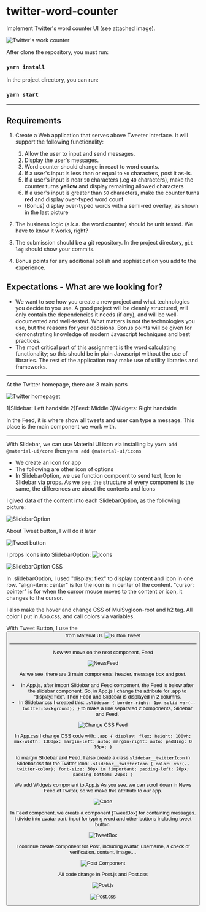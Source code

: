 # twitter-word-counter
Implement Twitter's word counter UI (see attached image).

![Twitter's work counter](https://gist.githubusercontent.com/huygn/ceda027d1f679ba2a99a2630815e5ff7/raw/d860a2917372c8f155e9a2c20161d9076e4b8340/image.jpg)

After clone the repository, you must run:

### `yarn install` 

In the project directory, you can run:

### `yarn start`

_______________________________________
## Requirements

1. Create a Web application that serves above Tweeter interface. It will support the following functionality:

    1. Allow the user to input and send messages.
    1. Display the user's messages.
    1. Word counter should change in react to word counts.
    1. If a user's input is less than or equal to `50` characters, post it as-is.
    1. If a user's input is near `50` characters (.eg `40` characters), make the counter turns **yellow** and display remaining allowed characters
    1. If a user's input is greater than `50` characters, make the counter turns **red** and display over-typed word count
      - (Bonus) display over-typed words with a semi-red overlay, as shown in the last picture

2. The business logic (a.k.a. the word counter) should be unit tested. We have to know it works, right?
3. The submission should be a git repository. In the project directory, `git log` should show your commits.
4. Bonus points for any additional polish and sophistication you add to the experience.

## Expectations - What are we looking for?

- We want to see how you create a new project and what technologies you decide to you use. A good project will be cleanly structured, will only contain the dependencies it needs (if any), and will be well-documented and well-tested. What matters is not the technologies you use, but the reasons for your decisions. Bonus points will be given for demonstrating knowledge of modern Javascript techniques and best practices.
- The most critical part of this assignment is the word calculating functionality; so this should be in plain Javascript without the use of libraries. The rest of the application may make use of utility libraries and frameworks.
_______________________________________

At the Twitter homepage, there are 3 main parts

![Twitter homepaget](https://lh3.googleusercontent.com/M4crdSr9etduf6S-T2Dm-lRuJmY1wzVzT9PxTnPGsotnw_GweKBzrohmGfZbhtN0v9lVOjMGQ1U7V8N-_bfu2L-qRBqJ2ujKxyWsZHTH6EYxM2sYipghIIno84T3xTFAjhk2keuJqenlIj3ij73_CGJKWnRvcdY-WUlo5ck7SkjQCUSyBiBFaRsERTzA6_nSkbXWLOOc2k3HRYwHOQ5vf5lWilkb8Wi46esExotvKSb7noEXdxC7N3-75hbgwB6bZZUPvXTaFd2B2pIs3zqM8XtoOfYcqqHuro3ich1wY5BKpQLIwtq2VjdimgkUW5J_vgm8JufeI2M9x7JZvqw6voxH5IVZ_COnfaBuhXQCoMah_TjoaNvtKvgl6aEZ_ax0GkIaAHXJVBLR4MzsOigE1I_BSX9lsWz8UcMkgDMK1ddelYcEkzgVaNvrOHvOGPSx58-J_MffvvYJnALQyUntP3vF9WD6OdMkkk5C06WdvRx6bOFfG4rW1iayZmXa254_DovolVUkVV_4JClA4OxX0nFEVlVScxeWwpjIoKtqFMlGY0bx0zfrkXhzriMXCCqWfxNa_lOIQRvAd1MDRVz3V-Is-s4TKmBOX7KobvWc-Lb5CdAEt6xh4UYlVs_fycKRCcFoqatQelQ__aEONpFeTmeHTXMvz3d244OVs9SQHycqqXqeiSfTvH3VBsPIK23TWACmfJlcQ7OFhD5whth7_5o=w1688-h949-no?authuser=0)

1)Slidebar: Left handside
2)Feed: Middle
3)Widgets: Right handside

In the Feed, it is where show all tweets and user can type a message. This place is the main component we work with.

_______________________________________
With Slidebar, we can use Material UI icon via installing by `yarn add @material-ui/core` then `yarn add @material-ui/icons`
- We create an Icon for app
- The following are other icon of options 
- In SlidebarOption, we use function compoent to send text, Icon to Slidebar via props. As we see, the structure of every component is the same, the differences are about the contents and Icons

I gived data of the content into each SlidebarOption, as the following picture:

 ![SlidebarOption](https://lh3.googleusercontent.com/czvOFBRCIezFvzZnk7lw1CGPYky13h__ajdaJcB1VVqxfk8lssxDpWDDYuq4wINtYPASgy4_crOqwQNz7iftHftf19F1ih-h5uXo1NYvzpTJ4ns-gEY3RFt8K8lwJ2nxF7u7DoS52OTPveU1aBDo4grSt7WvgZPng3WpuoX0DEYd2kl08MpqVK5Cj7Dw9G2b_6rhyD01apf-Qpk3c1vDge7HJcwM2M2E85WBzLD5ABaN3jCl8YscBCp144DE085re5F2mvuk6hk9B3fhTkTvpOcmFwpEm3Y8FG8QNGZhtu34NS0kIYqDHk-_LCtTExAFa0itSGs7UtYpWYAopTZ8qrv_Lqut69nizyWmK7lWpoptfq99ppmGEBd60jfWm_hvZi8B1HwhxBT6lXZ_R_aF6dbT0i4BnCm4I_hUM5CvVjUY6ba-1u9ZcDW-lokEphU_qyCh1BXl48vc88ml4wytPSoid-CHVpCtZPE6dEZLxZax3TWqNNUaKlb3QMNhT5-kt4Tqj6Sy8Goyn9Ob8qVJQqX1parXI3JWXVjARqPob92UOpAq5HgPL0klEDiEDkS4AWBtxd7CRUTs_HP6axz5SVjNjX_Slf5sflTlpMO8gtxTcgTVh_htyZf4qK1oB5T24A-Gg8S1ofkx4aAwFwp-_zvIL03w3WKlxYZyl33Rro8npAkjuABMpUX7FbkpZlauJ5RXwYMhbCdjwc04fJm__2U=w1688-h949-no?authuser=0)

 About Tweet button, I will do it later

 ![Tweet button](https://lh3.googleusercontent.com/y8w8lWFfUVdnV3aU6XlLnHvadmkODgl5rdSpS_pk1qPnrSN9GV3bNsEcl4EtRUY_14-IVCCktyuJ8Afj-cGhjQl5hMoMXa-RivghP3DUH910S2ZSIYPKjpb1o_K-sDUIf430R82IkF3LXou1ZpIPJ7KPJoJChNLutkmEZR8EXk3XLXMKODbEB60vFsenv_HK2PkWH8FjeY9w17d5BeHibM_Z3PrVLPsrSMW0gRE7e4vH5FbH45WCFTbBU-fodAUwd3Jn_1r4SwtHgBbgfUN7orfiJE_Ul-4mcTmuF7_iUJc-tRxfAlGeYf89r2w8Tx62R4I3pQxOFSVAN0VeIzBUqcmJze4EvWemvw0bl9z-j4FD4iPts_JFFiYh1DsCuA2LiHva-pW2_BnRm8QpISFqdSYmkMpP8jf-yScgRMZWvNHIUU3_5EjZWiqEzapzYY3dDuslcCzLAsDuYJRF5ptbMWlA9H6XBPiAH335H87sbwqNGznJiRpfNQvtSACTLukDVRaYBxbc4F1tz2NLULDd7mZ0DK1ZVPURcj26YqqcW0cZCF1I3sJZV1loPFYhn64e6pt5_2AGvc8fc2JSKIn8H39iMZGZlIqPbvNSdkLT4LwgVEMl1kRPGAhT3YCpfpoRt1tmsn9ywBuFA3PF9_jIz81hsljhyAAYf5Vi9oDL5TRjWMdQglYEwwFs6x9o5tW9tSASsw8J9hGtj39N9e8E3dI=w1688-h949-no?authuser=0)

 I props Icons into SlidebarOption:
  ![Icons](https://lh3.googleusercontent.com/zN5RsnzBiFa7iHeKCLuqcGuZu4D9_hppZrjldQuYEd0BDwsST18JsI7gKpeaMrWvX9ujSlnnTkTVezYK6EKx0TPxcHA611cZ6Q0KpyKt-jqXZfDLDV3D6OR4n92-TIjXCjsCJGBoytDJhhuvVmukmMpy3x1EGwq2zT24mSYhoxMZienxgALMlVQqCUS-7CZIGI5-ZWKFgY2EvqHCJlcpEppjH7JpiVnzOfQeIDEziSDqs7gTtj5FTZIkfMKhnLBcwY9_YU6-hZPS_01thbxsK9qRCjiev1FSr2em3qve-Y9ieGs1UKF87CppybPn5ecbauP-YOBAmL6wF8FlKoFfJLUfnaOeNH2vrwWF-DH4oZBk-XuK7Kh_cU7QHvH-Rrr4-AIdNwzBYVN6BPXDVMsXGh8VLeD2VSC06485hGrUUMlS0np-cFq9zH1akG5tzmlQgpnQa0a2AKyj4FpU0BaGXeBbKO911KsIw_cncLsf4tkry5YSu7oR5YsznqmK95e8Dl9G29mLDBuHtpaD3nSI90uwMC2bjUgLWqPNquM1QQydGgbFI2jp3u6G_DrD8rcayusOu615C11Z31PO8HmjRQ121DWWNSbgIhRCVNPN81gEufZQD4pNO8fCvru79SBA9GRoAa19Gov7ZWwFDNp8wNc2wZu5bzBA3JjBK5BqK6s4LZwdAfDCnrSX9xGsooZEGYooe7u8tNBaNy3ZFJ1RuFY=w1688-h949-no?authuser=0)

  ![SlidebarOption CSS](https://lh3.googleusercontent.com/zGSprX7Ttfms66DiyfLKWnpLMVX2QSDwp77Xdr9bHbpM1liOa8xZG8yInlxTSrkM-iQhoQBfmxKu1tCJCUcTHhwOn4RLNb2DAHrn5_bzTOJfBitwlmJs_HdNshmUfGSvQg8R-VOTNkUfnYYblQL4PjPaNo_QHEmiRqdoxacoKZwBB4UpGIS1paYeykuBgC4wn17nXzt8SgFNHG7FMBF9OzKTkywuoHytB7rCcetmDfDiRKN5rWcisW3sXHgcG6MQKL5xBnMJqlUylfO-aHjABOLp8clM44bBGDwOK3zLh2N4ZjYLrB-LgUehczzFObmSEv1xk0ValQIoIvOjKaBTZd5pwrjMKfuZ6ma9hn2evJxfK4zl2GWllgVVKmF387B_XnspdebxLH-1W8Kyw-9lbiIScT-sb_4B30552rlZTEvSczw0_ulqUblkrAuLbwX1Sj2N4PBeSTQqJ2dD_VbBOndW4YcQPIeZ2obWZKGoBXqFCb4P_DNp4nCm8n7kZ_gKSni1bZl-a38t8h2qcR-f1hSar9FjRPln2ooom7HNWKQVRdwx_rK16BvXyFp0UqvvHjhxT7w7vGonvKbxWOPv7uX3gQ-z8wIRPfS2PwkEPWRJtHpnvzJtq_aTvjR-NZsY80iOIEyNSfdUOvesKMfuAZwvTP5pGxBsoF6rLS_OaAepapQo46ofXTP3is6G-YtwS8esh_vqcyJfS9mHIQY1xvc=w1688-h949-no?authuser=0)

  In .slidebarOption, I used "display: flex" to display content and icon in one row. "align-item: center" is for the icon is in center of the content. "cursor: pointer" is for when the cursor mouse moves to the content or icon, it changes to the cursor.

  I also make the hover and change CSS of MuiSvgIcon-root and h2 tag. All color I put in App.css, and call colors via variables.

  With Tweet Button, I use the <Button> from Material UI. 
  ![Button Tweet](https://lh3.googleusercontent.com/5pQvix_nMY3QCDfJbRGyYZ8vCcbUrDaQi1lIcbh6b2kuu0VJek9sFnSeiVGEu0gIWCgpN7HMSgFGwPcyaAxlJ3sZZJTAgEwxzB5jNdRx84iH7Wd8DN1HEpcps-g3-kKmw69HzB27q71Kx9FRbE5fvw8_-IUrIc2EkgGETwkpRehEreuXnbPuu3Y_vwJMUbzl7YPrv6YBtfZJG6ctrS8yX-3L4IBo1HsHnlV_87nmrrfi_KP8NJA6S4GD-H6nsIGDJs3Ope_GxDssmpSL_gqwLl-uAzRQZG7WEh8QmPDRyxbAJBYyNGHdPf7cXmBg9Pk7_e_XjUvEuivfmIgLN2rsOvyBVfTkPnLMUxTC08EVAiMzocYmkx_C9QEnW7CE85LYy2B4nj_TbthfQgXhJQm4WsvpMYa0852xH8lzLTO9CTf3pD1bjIBoQr17eTp93qRaAbnya0O9D28NFxGd6619iLC9qQfXOLyIq79tJ46kAeB48a2aLjZGXE8K3EPV9HK7pYimWGm-WcZUfW9hHfAG_DjAjfQPjPhEYQcGfFfozIDjFDDrjjkSzU6_0O_PE2Y1owrf55xL88Eup59YqQGRuH4aL3zNm9v9Qc4LtGG-LckfJqv37QXHsBH01OJsUQg-xqwEVWytewp43sbnEqK-O9zkhqU3Z2n1YYcA0i9sCckMXf1uhcGHH7_pDMw19AayIgV-X4R9kIIGF22EeB2yuw8=w890-h501-no?authuser=0)

_______________________________________
Now we move on the next component, Feed

![NewsFeed](https://lh3.googleusercontent.com/tFa_2pv6pm-rm4LATC1WVXCfMZquUBK7jXsIGRLZLPwQtIdPmuyVtm23GUEnBlQYfTqkqJ6Oo9nTr8l7cP-uImgAmpkpq8vXt1RoNPwUrh4QAOEObDUCjAHAHW2nQvakP_h9Nptxw2oMkWiimXvlVmeLj_KbVo_VOnlJ1BiQZ_gRwGCWeIEvjIwk_T4peCHRhmNUHBa37NM90UYfax9RUQ1fXAN_EFldbnwviQecF9xqOzJKpJ24jvtkv2OehjSTaPWtVKujLpXGBOca3MaLpVrCZEGADKia3tSmvbb9v57yd8coUSdKU-jCIdOy4t1LMKUXejQu3bJVIc4JkdllDpiZRA1s1XeoIqgkDwHsxvTfhqnTgZ4aYdKNtgz_unia0Ufn7baOWGEaz6nL1mXE4ujbv68XFhkdK6OryGFvlw3vcI-Kisa-19hPa1G6NKxLfnteU8DXI51viCqr30KdGa9b2gy5esPeenoN-AOSQkhQ2Ppy5DjQ6jZvJj_t0VtR6KVXz2kj5DU7dmVEsHLegp6l0p9atJFZAw4KbZM00qKfKkbeV1vJ3upCUroB9VxRA6zRDrFPGNu_EA8G5HsV60XEKpQqaGRhYFcbnyjLrDILKaflLT9MPxFSJEUkNP9P99xjw5Pe8MdWWF7xhHSzoBRHuU5OS_FbRBU4ZAgFAs8x800CrGgnOdyl0L8oPpAa3MWGct9UnYFGVFas9o1gp0I=w890-h501-no?authuser=0)

As we see, there are 3 main components: header, message box and post.

- In App.js, after import Slidebar and Feed component, the Feed is below after the slidebar component. So, in App.js I change the attribute for .app to "display: flex". Then Feed and Slidebar is displayed in 2 columns. 
- In Slidebar.css I created this:
`
.slidebar {
    border-right: 1px solid var(--twitter-background);
}
`
to make a line separated 2 components, Slidebar and Feed.

![Change CSS Feed](https://lh3.googleusercontent.com/vVIDFIw8gX45Bgr_MPN0RCvjWyhIFU0b_iRBTeJ7Xb-MvUw304Db7chGuM2EXgFsnvoETvEOCn5VoeJAbYubWBH8x48gS4WYIric2Srm8Wuc6VEt0wAiCYO-fwZN1-led-S4R4v04K2IimdY1Ud2lUW6npGNopwp4d-wQLA8Ytdutgd8QEB7-S2vMw-E-zWUQOguWOybFQr7T_SWzIpiboezSlSh10PUFtQ_2gnWPj8Po7UhOBLl_TmyBszCXw1rAnBdLWsIa6ZubhfOzwyn-YYa_w0MEwM9Sv7qxcI3ueqTHvSURO7TRPero1Y_g_cC6YIYlnl6O1mNIZHDRSmATaiAATnV_gXVzHpgc3Oe6SXOfv2nkMrhQKxN32g38YA3p55tbXXCuLoL5GlyVCLUAC5hOnmhM_SpDke1O9ZG0Rm_qW5DQJgIgDukuuVrclLTWbP4rExdtoVfWSETruLH2HAL0iMv_iiX6UL4NmkaSnbKXsOg2LD0in_FA50rTYj83yr_PmlGcWPJsv08-y2t8PP7y637CJrheS6mMOJRu1OYiINXRN1i8JeqW2mDLdXZ5UXH6gHk17WjRp7IhaELqUAbjZQHxrBZu_fEM2cQFv6TPnBvAEuCuzWOknxokXT4ORJv3olZ1ctFdr7lm-4anS1swAeuQD56FCIf5ZuJvVMHgA8QZFJ4H1_8-CRlaXzlpDs0DpnbwRdQgfHb2zBCyb4=w890-h501-no?authuser=0)

In App.css I change CSS code with:
`.app {
    display: flex;
    height: 100vh;
    max-width: 1300px;
    margin-left: auto;
    margin-right: auto;
    padding: 0 10px;
}`

to margin Slidebar and Feed. I also create a class `slidebar__twitterIcon` in Slidebar.css for the Twitter Icon:
`.slidebar__twitterIcon {
    color: var(--twitter-color);
    font-size: 30px im !important;
    padding-left: 20px;
    padding-bottom: 20px;
}`

We add Widgets component to App.js
As you see, we can scroll down in News Feed of Twitter, so we make this attribute to our app.

![Code](https://lh3.googleusercontent.com/RLz8juLyqK6GgWBL4mw3F1RQa9aeT_GGgsnwDx19-UVcKd3M6zlCfS-rnYj3D4fsC6OZ4hq9u88faQXJqZ3_myUkVcXYaeuLfuPaGloMCkVKvpKtH88b6CpixQrGR6C9Hnw1gw9Pj6dz8vtcsrWj0IzjT8dhyU0_tiXBb0ZRi_zHkM-YvqrG2XMGI8VDThVi5Jom6VIyP8MECoIZM2m4d0HaR61c7n6UlprVIZZrKni7dxwxJo8S0rtKJ9rCtVyW9qA2VhfqQpgQAQqznIkfBhG2wdfE8Hji-gioqRuZybxGoWK-TyEUzlNXRmRQJAK0fiR12xmotQ_Td7YsV8nbLcSZ1DfMY7XnRhtekrOes6qr13QzwCk3MZVbRPeWxZCKyia9I61opJLtXPupfnYDr_1VfRrDn9RyNVd0hKrA5IQE4HA7TXj4CEQfc4IcEyAHGIbeWiLG2maOPDl1NgtIz3e9aXrY7LwYZAdZMddXu1O1ui53pQpU4I-cyQ2xJmWY5byrKxGANVxrRa3ug0DzWJrip-8Y5lNcgKGaQ_PQpCeW7xv87MECqjpKzzrmBd8i2mk3e1V3fzvcFjl0crTYBIw-SidcNOn2pq4AB5m5lkIeW4BC1ajcku7J82A_bMS9Obf9hkfT41BcBkyXNck5CcvEJK_aBHCuOsi2NqMYqVgdjEc1P5zzujRoBpyJ1xToiZSBajKD3tRP7J1iRo0q2R8=w907-h511-no?authuser=0)

In Feed component, we create a component (TweetBox) for containing messages. I divide into avatar part, input for typing word and other buttons including tweet button.

![TweetBox](https://lh3.googleusercontent.com/yDJmPQSCVPMSLlvrnAj443DLKDYV-ZS7d-l4q0pLbBMvS94sv0909boNlnxAV1qLq9s4tGjnZpY0djZKGPSccWJa-VaM7Y4x_LHlf-2wVAKbfDnDsieAasF_bNjWhByF2vT9vPyHNPKK6cqWoSm2loh9HCQS5XKkNGcPDq-kPioFUYxp7PmxmwtaCT7OVn6DKxKQTO9lnbCi9T8NNKSyslJdtIn07rjTotfiXi1t_a51wJ3ed5XrqpUXGA4qFVpQ1hRJtuFfw8MDiFdbgeJ1CJZYd53OOcwBSGFoGlWHOY7VOeTTV38c2wEHn0BP0-IPqR2gLbeNqtZOvqKB2gQmpfoBzrTMFkj-iirxBp5mQNqJ21VlkCUx6SvXVT1pPoAoE12PEPYbhWsO12Ihq7zDjAMtoewGm51KMRPEzBsCkv0ZUMqFCHwHA1ZKxNS6Il723TbgIFKEmaFXLYDTxfIuaDGHFyZlVF4mFswzjKdks5XaVX1HCpE-i7A0_vGw6RMSKpYpnashqI5gdp5scGS1jDXVEKZ3ce-oRJyq5Mf74uf69Wu_6HXPUrwo5xtZPCQmqGeYIpPI_EeGr8i7VZBkxWNlqSbucYukHbQDzWDaL21eXfkM0i4JcTJI9_qbGBz6KjqEMWuJj2Zgh310k3ZsSjDAN-AFSaLHq27wmn6_ngE-3pxDpeKhwKxw8DGoAjyHszvPno5wC8OVvOfH_Rsf2Iw=w907-h511-no?authuser=0)

I continue create component for Post, including avatar, username, a check of verification, content, image,...

![Post Component](https://lh3.googleusercontent.com/xRDCrZ33bXDrNJzT7BM7UOiHPU06TCWoDi4RfvqYQfZ0nN5FUnFDIKCBFXdSZEuFbWjTLRT73Jz7ocKp0hh9BxoeM0AvAybZGFEUhUf6nhDNh5RlwlXZvPtGNsi83XYEb2Dt8vo-irUYZMkbz73Y3fNBPInNMW5IpTUF4_N8ChnVqFEYx5bsTvf7sTRcc41Pbt2ndP7umYwd7hZ2pBrdJnWcuBL3K3ae1rEhS5N58FlBjWBUgmMTDNt_sAox_aB_Hj0bsOjwGa4Yvrbfv6aeFam_wX2ReRAF5XZ_v5e0AIN79357_i1xY6Al7LyuVYTNJbudWrXi7zXISS1bUdXQZjgeWWlsHNjr8ySPhYahJIWgFaOUoIac6XblJMcaJAYL2ZUMnan_j_pFoAXUopKX0csxVWQUt94Vl7BE-QfvKlqnIWmN2H3y55RhRQIPGEwgpDeM_mWISlEoBa_bNTc5bukXE_Xk-TFT5Bwz4SiqaYox7mhQaomVeWOhcRTqlLP10AAGqkAx63aijlfUbZ_nvHLpNpwxr-x9gSN76Z5O1cGOjVfc4bs3P-PxTeesGoUqaGa_XGEVsCXaSeD__EDwoyEozHugHYwPCVZ1v2gwoCZIkppPUXlGmOL09nqdo7f23Jc6mH75S7Nq-Tbdu08kKyvqta-wy8APbZApH_UTefd-ecW4rw7aex8mclSxsH9uYb5b1_BtPCeEvFVEerreMsI=w1688-h949-no?authuser=0)

All code change in Post.js and Post.css

![Post.js](https://lh3.googleusercontent.com/xziZcnR5h087XyA8szac4-Y3xlfFSeKMFJ0SpSfYLX4T9jxolfuLWGguX0V67qFHuTYMQ1pWGrb5lah4NR-d6OCcyNNBlfbXRmIe4YTzzI_RVLnDcsNF1mVIpjFXqvsenpw1rdHBJd-d0kwckJEjW33jGrpHiaeQ0Zq_4LSYNjRNFGhgfWmHm4lh4Ky458I8QZ2V335juNur0x9Xq35aUy_LS4sXlKnpGskHQ-Bvv-UVHRjNVSQ9y8LcmIlYbtcuHuCyjSHbvp9S3EalEilXUDVnN9lFR71kBiEi1rncyKPzOvoFq2vxistNNbvU15y3lH1gz2cFzH191UmndwwQJa3OstPnbEti6wHW3qxs-8PBgnogc8pzmi-ubf_e_4OmMjBkAj8nw2JhMGE7i6mz6KCM2cPH-NSmS7kiD2hkJvjbVz8NSU_KRuHD0jbLUSOq1jkKHtb-84fyF-Yxqz9otsMOk63dphS9MvJPMXgLr2ghNo5dMaoFBuQ8xLfZhUX958rWs-v-hKc0saJPGWh_jpQVIo6eU2KPObDmpAicjjwX9Ed8xeCOL34PRPIeG-6EU4DtD3lMkOGsZCdQmZ_VxCIucvI_uFvnKu8437_blvc9dhlvgNIgkywWFNLP5Uxu6OZYUFVQ5aNXiJWN5RdX3uncE8MjU2CbSBNXzsstgqWBVMiw3dXUGSqkOY2w9zDisNrp9YaE8Yz3dkXy8KFVcOg=w1688-h949-no?authuser=0)

![Post.css](https://lh3.googleusercontent.com/3TB80W05Md3E4u-KQsueXbv_jRfYL5KMmpSeiWi0TkwRY3wJluWege1TF7sZvVLRV4WkB2unYcD83gBV793fsT2QIEbaubLXHcVB0HzV4eZefL0OyeZJi9s0SXMIL9HsPIUSPCKbOdmw7-TBNcIOGqPwt-3iRT3fr9OsywjqtmLm3oJrr37bum1CnFpZjPhiJtZ1O6ZUA_tAzI_ClZUK6bZGv5sBn-6dgm_8bjJs3VqaZjSY-Mh9nmZzn2zqLS4OOhzzglbtkNW2GMs9jon7ljz-Kd2GBwBTiZ8v9qxEFpXSBIReeKtdPQpxkMevc9oEXIs6ar1OjV9Whbfq507ZxlhvwiqVZNGrhIMJrDK2xnBvQYcjVPAShPgq9z4OoYH5pT1pkNIVBfDjldRaZk7qZchR7AvahNFlv7hRBXGgAtjkL3z-Ppm7Bi0fOdK0U86PlSO9vFkRqpyQvMFJR3JNjLu_pDbYdqmIirqHUxHuT-nn-XvHYf7aubDyQAxOHS5FYyGahPw9uaA6TYKzvABm8I8tYGjar3PUnt5MINZh8bE9zh-z1_FAvCrAdLJPgc4sKsfAXnR24Hptx7iWnw8LI1on_UFfBF1-jS-0en4Hv86POmgu4Zf0Z04u2zxGSNCi0jvQkZ-HX1R66PfheyrS_ouXnhyR0Ad975UIexCtGkqzKuKKWwBwgkWqvMxiwXvk1HsbgKEsBimtWGrDRFKwMI4=w1688-h949-no?authuser=0)